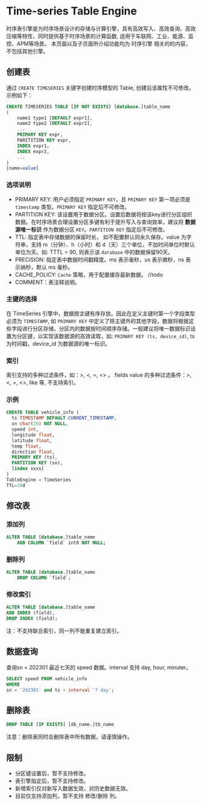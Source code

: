 # Time-series Table Engine
时序表引擎是为时序场景设计的存储与计算引擎，具有高效写入、高效查询、高效压缩等特性，同时提供基于时序场景的计算函数, 适用于车联网、工业、能源、监控、APM等场景。
本页面以及子页面所介绍功能均为 时序引擎 相关的的内容，不包括其他引擎。

## 创建表
通过  `CREATE TIMESERIES` 关键字创建时序模型的 Table, 创建后该属性不可修改。示例如下：
```SQL
CREATE TIMESERIES TABLE [IF NOT EXISTS] [database.]table_name 
(
    name1 type1 [DEFAULT expr1],
    name2 type2 [DEFAULT expr2],
    ...
    PRIMARY KEY expr,
    PARITITION KEY expr,
    INDEX expr1,
    INDEX expr2,
    ...
) 
[name=value]
```

### 选项说明
* PRIMARY KEY: 用户必须指定 `PRIMARY KEY`，且 `PRIMARY KEY` 第一项必须是 `timestamp` 类型。`PRIMARY KEY` 指定后不可修改。
* PARTITION KEY: 该设置用于数据分区。设置后数据将按该key进行分区组织数据。在时序场景合理设置分区多键有利于提升写入与查询效率，建议将 **数据源唯一标识** 作为数据分区 `KEY`。`PARTITION KEY` 指定后不可修改。
* TTL: 指定表中存储数据的保留时长， 如不配置默认则永久保存。value 为字符串，支持 m（分钟）、h（小时）和 d（天）三个单位，不加时间单位时默认单位为天。如: TTTL = 90, 则表示该 `database` 中的数据保留90天。
* PRECISION: 指定表中数据时间戳精度。ms 表示毫秒，us 表示微秒，ns 表示纳秒，默认 ms 毫秒。
* CACHE_POLICY: `Cache` 策略，用于配置缓存最新数据。 //todo 
* COMMENT：表注释说明。

### 主键的选择
在 TimeSeries 引擎中，数据按主键有序存放。因此在定义主键时第一个字段类型必须为 `TIMESTAMP`, 如 `PRIMARY KEY` 中定义了除主键外的其他字段，数据将根据这些字段进行分区存储，分区内的数据按时间顺序存储。一般建议将唯一数据标识设置为分区键，以实现该数据源的高效读取，如: `PRIMARY KEY (ts, device_id)`, ts 为时间戳，device_id 为数据源的唯一标识。

### 索引
索引支持的多种过滤条件，如：>, <, =, <> 。
fields value 的多种过滤条件：>, <, =, <>, like 等, 不支持索引。

### 示例

```SQL
CREATE TABLE vehicle_info (
  ts TIMESTAMP DEFAULT CURRENT_TIMESTAMP,
  sn char(20) NOT NULL,
  speed int,
  longitude float,
  latitude float,
  temp float,
  direction float,
  PRIMARY KEY (ts),
  PARTITION KEY (sn),
  [index xxxx]
)
TableEngine = TimeSeries
TTL=30d
```


## 修改表

### 添加列
```SQL
ALTER TABLE [database.]table_name
    ADD COLUMN `field` int8 NOT NULL;
```

### 删除列 
```SQL
ALTER TABLE [database.]table_name
    DROP COLUMN `field`;
```

### 修改索引
```SQL
ALTER TABLE [database.]table_name
ADD INDEX (field),
DROP INDEX (field);
```
注：不支持联合索引，同一列不能重复建立索引。

## 数据查询
查询sn = 202301 最近七天的 speed 数据。interval 支持 day, hour, minuter。
```SQL
SELECT speed FROM vehicle_info 
WHERE 
sn = '202301' and ts > interval '7 day';
```
## 删除表
```SQL
DROP TABLE [IF EXISTS] [db_name.]tb_name
```
注意：删除表同时会删除表中所有数据，请谨慎操作。

## 限制
* 分区键设置后，暂不支持修改。
* 表引擎指定后，暂不支持修改。
* 新增索引仅对新写入数据生效，对历史数据无效。
* 目前仅支持添加列，暂不支持 修改/删除 列。
